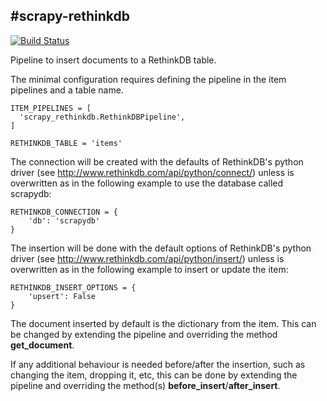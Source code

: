 #scrapy-rethinkdb
--------------------
[![Build Status](https://travis-ci.org/ownport/scrapy-rethinkdb.png)](https://travis-ci.org/ownport/scrapy-rethinkdb)

Pipeline to insert documents to a RethinkDB table.

The minimal configuration requires defining the pipeline in the item pipelines
and a table name.

    ITEM_PIPELINES = [
      'scrapy_rethinkdb.RethinkDBPipeline',
    ]

    RETHINKDB_TABLE = 'items'

The connection will be created with the defaults of RethinkDB's python
driver (see http://www.rethinkdb.com/api/python/connect/) unless is
overwritten as in the following example to use the database called scrapydb:

    RETHINKDB_CONNECTION = {
        'db': 'scrapydb'
    }

The insertion will be done with the default options of RethinkDB's python
driver (see http://www.rethinkdb.com/api/python/insert/) unless is
overwritten as in the following example to insert or update the item:

    RETHINKDB_INSERT_OPTIONS = {
        'upsert': False
    }

The document inserted by default is the dictionary from the item. This can be
changed by extending the pipeline and overriding the method **get_document**.

If any additional behaviour is needed before/after the insertion, such as
changing the item, dropping it, etc, this can be done by extending the pipeline
and overriding the method(s) **before_insert**/**after_insert**.
